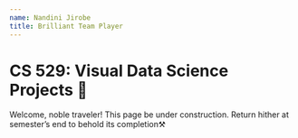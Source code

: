 ```yaml
---
name: Nandini Jirobe
title: Brilliant Team Player
---
```


#   CS 529: Visual Data Science Projects 🚧

Welcome, noble traveler! This page be under construction. Return hither at semester’s end to behold its completion⚒️
